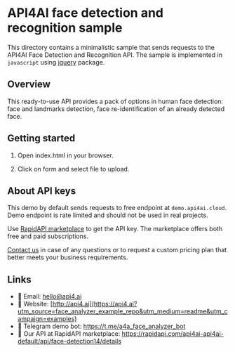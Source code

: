 # API4AI face detection and recognition sample

This directory contains a minimalistic sample that sends requests to the API4AI Face Detection and Recognition API.
The sample is implemented in `javascript` using [jquery](https://www.npmjs.com/package/jquery) package.


## Overview

This ready-to-use API provides a pack of options in human face detection: face and landmarks detection, face re-identification of an already detected face.


## Getting started

1. Open index.html in your browser.

2. Click on form and select file to upload.


## About API keys

This demo by default sends requests to free endpoint at `demo.api4ai.cloud`.
Demo endpoint is rate limited and should not be used in real projects.

Use [RapidAPI marketplace](https://rapidapi.com/api4ai-api4ai-default/api/face-detection14/details) to get the API key. The marketplace offers both
free and paid subscriptions.

[Contact us](https://api4.ai/contacts?utm_source=face_analyzer_example_repo&utm_medium=readme&utm_campaign=examples) in case of any questions or to request a custom pricing plan
that better meets your business requirements.


## Links

* 📩 Email: hello@api4.ai
* 🔗 Website: [http://api4.ai](https://api4.ai?utm_source=face_analyzer_example_repo&utm_medium=readme&utm_campaign=examples)
* 🤖 Telegram demo bot: https://t.me/a4a_face_analyzer_bot
* 🔵 Our API at RapidAPI marketplace: https://rapidapi.com/api4ai-api4ai-default/api/face-detection14/details
